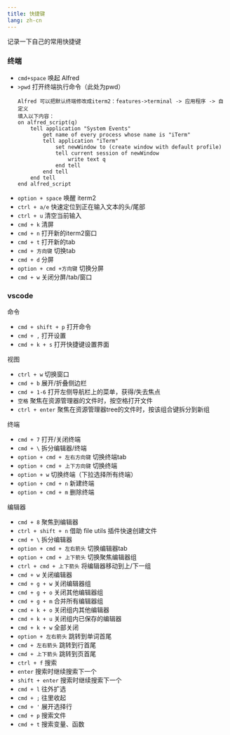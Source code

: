 ```yaml
---
title: 快捷键
lang: zh-cn
---
```


记录一下自己的常用快捷键

### 终端

- ``cmd+space`` 唤起 Alfred
- ``>pwd`` 打开终端执行命令（此处为pwd）
    ```
    Alfred 可以把默认终端修改成iterm2：features->terminal -> 应用程序 -> 自定义
    填入以下内容：
    on alfred_script(q)
        tell application "System Events"
            get name of every process whose name is "iTerm"
            tell application "iTerm"
                set newWindow to (create window with default profile)
                tell current session of newWindow
                    write text q
                end tell
            end tell
        end tell
    end alfred_script
    ```
- ``option + space`` 唤醒 iterm2
- ``ctrl + a/e`` 快速定位到正在输入文本的头/尾部
- ``ctrl + u`` 清空当前输入
- ``cmd + k`` 清屏
- ``cmd + n`` 打开新的iterm2窗口
- ``cmd + t`` 打开新的tab
- ``cmd + 方向键`` 切换tab
- ``cmd + d`` 分屏
- ``option + cmd +方向键`` 切换分屏
- ``cmd + w`` 关闭分屏/tab/窗口

### vscode

命令
- ``cmd + shift + p`` 打开命令
- ``cmd + ,`` 打开设置
- ``cmd + k + s`` 打开快捷键设置界面

视图
- ``ctrl + w`` 切换窗口
- ``cmd + b`` 展开/折叠侧边栏
- ``cmd + 1-6`` 打开左侧导航栏上的菜单，获得/失去焦点
- ``空格`` 聚焦在资源管理器的文件时，按空格打开文件
- ``ctrl + enter`` 聚焦在资源管理器tree的文件时，按该组合键拆分到新组

终端
- ``cmd + 7`` 打开/关闭终端
- ``cmd + \`` 拆分编辑器/终端
- ``option + cmd + 左右方向键`` 切换终端tab
- ``option + cmd + 上下方向键`` 切换终端
- ``option + w`` 切换终端（下拉选择所有终端）
- ``option + cmd + n`` 新建终端
- ``option + cmd + m`` 删除终端

编辑器

- ``cmd + 8`` 聚焦到编辑器
- ``ctrl + shift + n`` 借助 file utils 插件快速创建文件
- ``cmd + \`` 拆分编辑器
- ``option + cmd + 左右箭头`` 切换编辑器tab
- ``option + cmd + 上下箭头`` 切换聚焦编辑器组
- ``ctrl + cmd + 上下箭头`` 将编辑器移动到上/下一组
- ``cmd + w`` 关闭编辑器
- ``cmd + g + w`` 关闭编辑器组
- ``cmd + g + o`` 关闭其他编辑器组
- ``cmd + g + m`` 合并所有编辑器组
- ``cmd + k + o`` 关闭组内其他编辑器
- ``cmd + k + u`` 关闭组内已保存的编辑器
- ``cmd + k + w`` 全部关闭
- ``option + 左右箭头`` 跳转到单词首尾
- ``cmd + 左右箭头`` 跳转到行首尾
- ``cmd + 上下箭头`` 跳转到页首尾
- ``ctrl + f`` 搜索
- ``enter`` 搜索时继续搜索下一个
- ``shift + enter`` 搜索时继续搜索下一个
- ``cmd + l`` 往外扩选
- ``cmd + ;`` 往里收起
- ``cmd + '`` 展开选择行
- ``cmd + p`` 搜索文件
- ``cmd + t`` 搜索变量、函数
